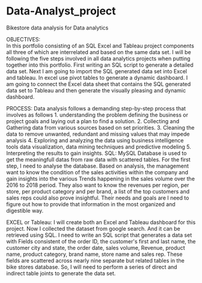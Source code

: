# Data-Analyst_project
Bikestore data analysis for Data analytics
        
OBJECTIVES:         
        In this portfolio consisting of an SQL Excel and Tableau project components all three of which are interrelated and based on the same data set. I will be following the five steps involved in all data analytics projects when putting together into this portfolio.
        First writing an SQL script to generate a detailed data set. 
        Next I am going to import the SQL generated data set into Excel and tableau.
In excel use pivot tables to generate a dynamic dashboard.
        I am going to connect the Excel data sheet that contains the SQL generated data set to Tableau and then generate the visually pleasing and dynamic dashboard.

PROCESS:
        Data analysis follows a demanding step-by-step process that involves as follows
        1. understanding the problem defining the business or project goals and laying out a plan to find a solution.
        2. Collecting and Gathering data from various sources based on set priorities.
        3. Cleaning the data to remove unwanted, redundant and missing values that may impede analysis
        4. Exploring and analyzing the data using business intelligence tools data visualization, data mining techniques and predictive modeling
        5. Interpreting the results to gain insights.
SQL:
        MySQL Database is used to get the meaningfull datas from raw data with scattered tables.
        For the first step, I need to analyse the database. Based on analysis, the management want to know the condition of the sales activities within
the company and gain insights into the various Trends happening in the sales volume over the 2016 to 2018 period. They also want to know the
revenues per region, per store, per product category and per brand, a list of the top customers and sales reps could also prove insightful. 
Their needs and goals are I need to figure out how to provide that information in the most organized and digestible way.

EXCEL or Tableau:
        I will create both an Excel and Tableau dashboard for this project. 
        Now I collected the dataset from google search. And it can be retrieved using SQL. 
        I need to write an SQL script that generates a data set with Fields consistent of the order ID, the customer's first and last name, the customer city and state, the order date, sales volume, Revenue, product name, product category, brand name, store name and sales rep.
        These fields are scattered across nearly nine separate but related tables in the bike stores database. So, I will need to perform a series of direct and indirect
table joints to generate the data set.

